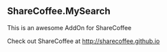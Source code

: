 ## ShareCoffee.MySearch

This is an awesome AddOn for ShareCoffee

Check out ShareCoffee at http://sharecoffee.github.io
